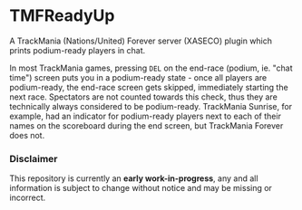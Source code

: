 # TMFReadyUp
A TrackMania (Nations/United) Forever server (XASECO) plugin which prints podium-ready players in chat.

In most TrackMania games, pressing `DEL` on the end-race (podium, ie. "chat time") screen puts you in a podium-ready state - once all players are podium-ready, the end-race screen gets skipped, immediately starting the next race. Spectators are not counted towards this check, thus they are technically always considered to be podium-ready. TrackMania Sunrise, for example, had an indicator for podium-ready players next to each of their names on the scoreboard during the end screen, but TrackMania Forever does not.

### Disclaimer
This repository is currently an **early work-in-progress**, any and all information is subject to change without notice and may be missing or incorrect.